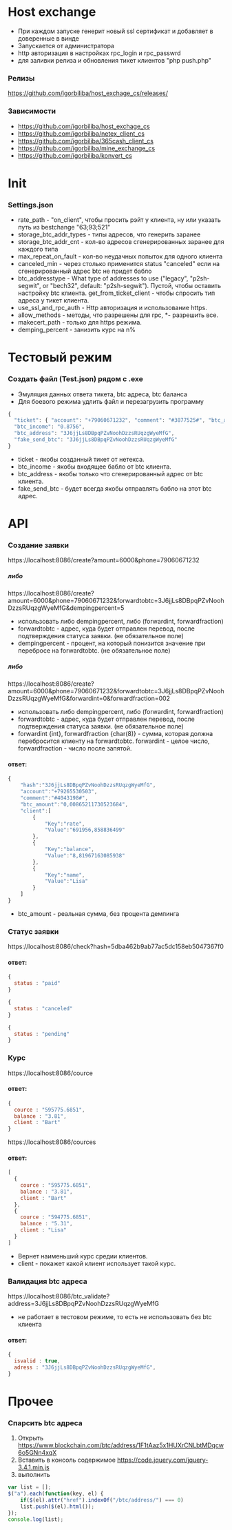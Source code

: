Host exchange
=====================
- При каждом запуске генерит новый ssl сертификат и добавляет в доверенные в винде
- Запускается от администратора
- http авторизация в настройках rpc_login и rpc_passwrd
- для заливки релиза и обновления тикет клиентов "php push.php"

### Релизы
https://github.com/igorbiliba/host_exchage_cs/releases/

### Зависимости
- https://github.com/igorbiliba/host_exchage_cs
- https://github.com/igorbiliba/netex_client_cs
- https://github.com/igorbiliba/365cash_client_cs
- https://github.com/igorbiliba/mine_exchange_cs
- https://github.com/igorbiliba/konvert_cs

Init
=====================
### Settings.json
- rate_path - "on_client", чтобы просить рэйт у клиента, ну или указать путь из bestchange "63;93;521"
- storage_btc_addr_types - типы адресов, что генерить заранее
- storage_btc_addr_cnt - кол-во адресов сгенерированных заранее для каждого типа
- max_repeat_on_fault - кол-во неудачных попыток для одного клиента
- canceled_min - через столько применится status "canceled" если на сгенерированный адрес btc не придет бабло
- btc_addresstype - What type of addresses to use ("legacy", "p2sh-segwit", or "bech32", default: "p2sh-segwit"). Пустой, чтобы оставить настройку btc клиента. get_from_ticket_client - чтобы спросить тип адреса у тикет клиента.
- use_ssl_and_rpc_auth - Http авторизация и использование https.
- allow_methods - методы, что разрешены для rpc, *- разрешить все.
- makecert_path - только для https режима.
- demping_percent - занизить курс на n%

Тестовый режим
=====================
### Создать файл (Test.json) рядом с .exe
- Эмуляция данных ответа тикета, btc адреса, btc баланса
- Для боевого режима удлить файл и перезагрузить программу
```js
{
  "ticket": { "account": "+79060671232", "comment": "#3877525#", "btc_amount": "0.8756" },
  "btc_income": "0.8756",
  "btc_address": "3J6jjLs8DBpqPZvNoohDzzsRUqzgWyeMfG",
  "fake_send_btc": "3J6jjLs8DBpqPZvNoohDzzsRUqzgWyeMfG"
}
```
- ticket - якобы созданный тикет от нетекса.
- btc_income - якобы входящее бабло от btc клиента.
- btc_address - якобы только что сгенерированный адрес от btc клиента.
- fake_send_btc - будет всегда якобы отправлять бабло на этот btc адрес.

API
=====================
### Создание заявки
https://localhost:8086/create?amount=6000&phone=79060671232
##### либо
https://localhost:8086/create?amount=6000&phone=79060671232&forwardtobtc=3J6jjLs8DBpqPZvNoohDzzsRUqzgWyeMfG&dempingpercent=5
- использовать либо dempingpercent, либо (forwardint, forwardfraction)
- forwardtobtc - адрес, куда будет отправлен перевод, после подтверждения статуса заявки. (не обязательное поле)
- dempingpercent - процент, на который понизится значение при перебросе на forwardtobtc. (не обязательное поле)
##### либо
https://localhost:8086/create?amount=6000&phone=79060671232&forwardtobtc=3J6jjLs8DBpqPZvNoohDzzsRUqzgWyeMfG&forwardint=0&forwardfraction=002
- использовать либо dempingpercent, либо (forwardint, forwardfraction)
- forwardtobtc - адрес, куда будет отправлен перевод, после подтверждения статуса заявки. (не обязательное поле)
- forwardint {int}, forwardfraction {char(8)} - сумма, которая должна перебросится клиенту на forwardtobtc. forwardint - целое число, forwardfraction - число после запятой.
#### ответ:
```js
{
    "hash":"3J6jjLs8DBpqPZvNoohDzzsRUqzgWyeMfG",
    "account":"+79265530503",
    "comment":"#4043198#",
    "btc_amount":"0,00865211730523684",
    "client":[
        {
            "Key":"rate",
            "Value":"691956,858836499"
        },
        {
            "Key":"balance",
            "Value":"8,81967163085938"
        },
        {
            "Key":"name",
            "Value":"Lisa"
        }
    ]
}
```
- btc_amount - реальная сумма, без процента демпинга
### Статус заявки
https://localhost:8086/check?hash=5dba462b9ab77ac5dc158eb5047367f0
#### ответ:
```js
{
  status : "paid"
}
```
```js
{
  status : "canceled"
}
```
```js
{
  status : "pending"
}
```
### Курс
https://localhost:8086/cource
#### ответ:
```js
{
  cource : "595775.6851",
  balance : "3.81",
  client : "Bart"
}
```
https://localhost:8086/cources
#### ответ:
```js
[
  {
    cource : "595775.6851",
    balance : "3.81",
    client : "Bart"
  },
  {
    cource : "594775.6851",
    balance : "5.31",
    client : "Lisa"
  }
]
```
- Вернет наименьший курс средии клиентов.
- client - покажет какой клиент использует такой курс.
### Валидация btc адреса
https://localhost:8086/btc_validate?address=3J6jjLs8DBpqPZvNoohDzzsRUqzgWyeMfG
- не работает в тестовом режиме, то есть не использовать без btc клиента
#### ответ:
```js
{
  isvalid : true,
  adress : "3J6jjLs8DBpqPZvNoohDzzsRUqzgWyeMfG",
}
```

Прочее
=====================
### Спарсить btc адреса
1. Открыть https://www.blockchain.com/btc/address/1F1tAaz5x1HUXrCNLbtMDqcw6o5GNn4xqX
2. Вставить в консоль содержимое https://code.jquery.com/jquery-3.4.1.min.js
3. выполнить
```js
var list = [];
$("a").each(function(key, el) {
	if($(el).attr("href").indexOf("/btc/address/") === 0)
    list.push($(el).html());
});
console.log(list);
```
